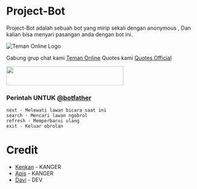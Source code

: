 # Project-Bot

Project-Bot adalah sebuah bot yang mirip sekali dengan anonymous , Dan kalian bisa menyari pasangan anda dengan bot ini.
 
![Teman Online Logo](https://telegra.ph/file/2ae553876a8e905b62f70.jpg)

Gabung grup chat kami [Teman Online](https://t.me/Cari_Teman_Online_Group)
Quotes kami [Quotes Official](https://t.me/Quotes_Channel_Official)

<b>
<a href="https://heroku.com/deploy?template=https://github.com/apisuserbot/Project-Bot"><img src="https://img.shields.io/badge/Deploy Project-Bot-blue?style=badge&logo=heroku"width="310" height="50"/></a>
</b>

### Perintah UNTUK [@botfather](https://t.me/botfather)
```
next - Melewati lawan bicara saat ini
search - Mencari lawan ngobrol
refresh - Memperbarui ulang
exit - Keluar obrolan
```
# Credit 

*    [Kenkan](https://github.com/kenkannih) - KANGER
*    [Apis](https://github.com/apisuserbot) - KANGER
*    [Davi](https://github.com/davi78) - DEV
